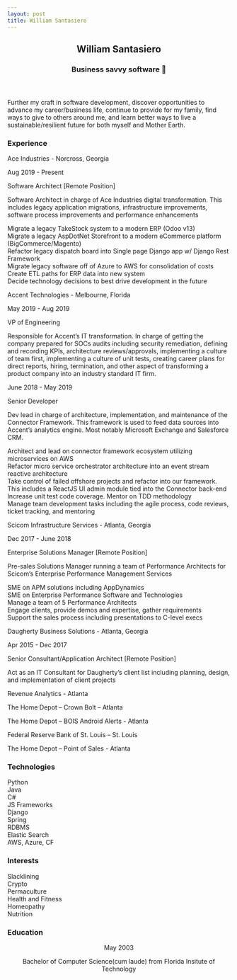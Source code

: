 ```yaml
---
layout: post
title: William Santasiero
---
```


<article id="resume">
<header class="hr">
<h2>William Santasiero</h2>
<h3>Business savvy software 🦄</h3>
</header>
<p class="description" property="description">
Further my craft in software development, discover opportunities to advance my career/business life, continue to provide for my family, find ways to give to others around me, and learn better ways to live a sustainable/resilient future for both myself and Mother Earth. 
</p>
<div class="flex-container">
    <div class='left-column'>
        <div class="resume-type-column"> 
            <h3 id="experience" class="label-large h4, hr"> Experience <i class="fas fa-briefcase"></i></h3>
        </div>
        <div class="card">        
            <div class="container">       
                <div class="experience-header">     
                    <p class="label-medium">Ace Industries - Norcross, Georgia </p>
                    <p class="label-medium">Aug 2019 - Present</p>
                    <p class="label-medium">Software Architect <i class="fa fa-home" aria-hidden="true"></i> [Remote Position] </p> 
                </div>
                <div class="experience-header">
                    <p class="label-small">Software Architect in charge of Ace Industries digital transformation. This includes legacy application migrations, infrastructure improvements, software process improvements and performance enhancements</p>
                </div>
                <p class="label-small"><i class="far fa-dot-circle"></i> Migrate a legacy TakeStock system to a modern ERP (Odoo v13)<br/>
                <i class="far fa-dot-circle"></i> Migrate a legacy AspDotNet Storefront to a modern eCommerce platform (BigCommerce/Magento)<br/>
                <i class="far fa-dot-circle"></i> Refactor legacy dispatch board into Single page Django app w/ Django Rest Framework<br/>
                <i class="far fa-dot-circle"></i> Migrate legacy software off of Azure to AWS for consolidation of costs<br/>
                <i class="far fa-dot-circle"></i> Create ETL paths for ERP data into new system<br/>
                <i class="far fa-dot-circle"></i> Decide technology decisions to best drive development in the future</p>
            </div>        
        </div>
        <div class="card">        
            <div class="container">       
                <div class="experience-header">     
                    <p class="label-medium">Accent Technologies - Melbourne, Florida </p>
                    <p class="label-medium">May 2019 - Aug 2019</p>
                    <p class="label-medium">VP of Engineering</p> 
                </div>
                <div class="experience-header">
                    <p class="label-small">Responsible for Accent’s IT transformation. In charge of getting the company prepared for SOCs audits including security remediation, defining and recording KPIs, architecture reviews/approvals, implementing a culture of team first, implementing a culture of unit tests, creating career plans for direct reports, hiring, termination, and other aspect of transforming a product company into an industry standard IT firm.</p>
                </div>
                <div class="experience-header">                         
                    <p class="label-medium">June 2018 - May 2019</p>
                    <p class="label-medium">Senior Developer</p> 
                </div>
                <div class="experience-header">
                    <p class="label-small">Dev lead in charge of architecture, implementation, and maintenance of the Connector Framework. This framework is used to feed data sources into Accent’s analytics engine. Most notably Microsoft Exchange and Salesforce CRM.</p>
                </div>
                <p class="label-small"><i class="far fa-dot-circle"></i> Architect and lead on connector framework ecosystem utilizing microservices on AWS<br/>
                <i class="far fa-dot-circle"></i> Refactor micro service orchestrator architecture into an event stream reactive architecture<br/>
                <i class="far fa-dot-circle"></i> Take control of failed offshore projects and refactor into our framework. This includes a ReactJS UI admin module tied into the Connector back-end<br/>
                <i class="far fa-dot-circle"></i> Increase unit test code coverage. Mentor on TDD methodology<br/>
                <i class="far fa-dot-circle"></i> Manage team development tasks including the agile process, code reviews, ticket tracking, and mentoring<br/>
                </p>
            </div>        
        </div>
        <div class="card">        
            <div class="container">       
                <div class="experience-header">     
                    <p class="label-medium">Scicom Infrastructure Services - Atlanta, Georgia</p>
                    <p class="label-medium">Dec 2017 - June 2018</p>
                    <p class="label-medium">Enterprise Solutions Manager <i class="fa fa-home" aria-hidden="true"></i> [Remote Position] </p> 
                </div>
                <div class="experience-header">
                    <p class="label-small">Pre-sales Solutions Manager running a team of Performance Architects for Scicom’s Enterprise Performance Management Services</p>
                </div>
                <p class="label-small"><i class="far fa-dot-circle"></i> SME on APM solutions including AppDynamics<br/>
                <i class="far fa-dot-circle"></i> SME on Enterprise Performance Software and Technologies<br/>
                <i class="far fa-dot-circle"></i> Manage a team of 5 Performance Architects<br/>
                <i class="far fa-dot-circle"></i> Engage clients, provide demos and expertise, gather requirements<br/>
                <i class="far fa-dot-circle"></i> Support the sales process including presentations to C-level execs<br/></p>
            </div>        
        </div>
        <div class="card">        
            <div class="container">       
                <div class="experience-header">     
                    <p class="label-medium">Daugherty Business Solutions - Atlanta, Georgia</p>
                    <p class="label-medium">Apr 2015 - Dec 2017</p>
                    <p class="label-medium">Senior Consultant/Application Architect <i class="fa fa-home" aria-hidden="true"></i> [Remote Position] </p> 
                </div>
                <div class="experience-header">
                    <p class="label-small">Act as an IT Consultant for Daugherty’s client list including planning, design, and implementation of client projects</p>
                </div> 
                <p class="label-small">Revenue Analytics - Atlanta</p>
                <p class="label-small">The Home Depot – Crown Bolt – Atlanta</p>
                <p class="label-small">The Home Depot – BOIS Android Alerts - Atlanta</p>
                <p class="label-small">Federal Reserve Bank of St. Louis – St. Louis</p>
                <p class="label-small">The Home Depot – Point of Sales - Atlanta</p>
            </div>        
        </div>
    </div>
    <div class="right-column">
        <div class="resume-type-column"> 
            <h3 id="experience" class="label-large h4, hr"> Technologies <i class="fas fa-tools"></i></h3>
        </div>
        <div class="card">        
            <div class="container">       
                <div class="label-medium">Python</div> 
                <div class="label-medium">Java</div>   
                <div class="label-medium">C#</div>
                <div class="label-medium">JS Frameworks</div>   
                <div class="label-medium">Django</div>  
                <div class="label-medium">Spring</div> 
                <div class="label-medium">RDBMS</div>
                <div class="label-medium">Elastic Search</div>
                <div class="label-medium">AWS, Azure, CF</div>              
            </div>        
        </div>
        <div class="resume-type-column"> 
            <h3 id="experience" class="label-large h4, hr"> Interests <i class="fab fa-fort-awesome-alt"></i></h3>
        </div>
        <div class="card">        
            <div class="container">       
                <div class="label-medium">Slacklining</div>
                <div class="label-medium"><i class="fab fa-btc"></i> Crypto</div>
                <div class="label-medium"><i class="fas fa-tractor"></i> Permaculture</div>
                <div class="label-medium"><i class="fas fa-heartbeat"></i> Health and Fitness</div>
                <div class="label-medium"><i class="fab fa-pagelines"></i> Homeopathy</div>
                <div class="label-medium"><i class="fas fa-fish"></i> Nutrition</div>
            </div>        
        </div>
    </div>
</div>
<div class="flex-container">
    <div>
        <h3 id="education" class="label-large h4, hr"> Education <i class="fas fa-graduation-cap"></i> 
        </h3>
        <div class="card">
            <section>
                <header class="">
                    <p class="label-medium h4"> 
                        <time datetime="2003-05-01T00:00:00+00:00">May 2003</time>
                    </p>
                    <p class="label-medium"> 
                        <span class="highlight">Bachelor</span> of <span class="highlight">Computer Science</span>(cum laude) from <span class="highlight">Florida Insitute of Technology</span>
                    </p>
                </header>        
            </section>
        </div>
    </div>
</div>

</article>